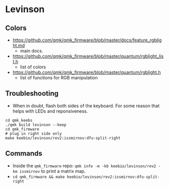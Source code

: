 # Levinson

## Colors

- https://github.com/qmk/qmk_firmware/blob/master/docs/feature_rgblight.md
  - main docs.
- https://github.com/qmk/qmk_firmware/blob/master/quantum/rgblight_list.h
  - list of colors
- https://github.com/qmk/qmk_firmware/blob/master/quantum/rgblight.h
  - list of functions for RGB manipulation

## Troubleshooting

- When in doubt, flash both sides of the keyboard. For some reason that helps with LEDs and reponsiveness.


```
cd qmk_keebs
./qmk build levinson --keep
cd qmk_firmware
# plug in right side only
make keebio/levinson/rev2:issmirnov:dfu-split-right
```


## Commands

- Inside the `qmk_firmware` repo: `qmk info -m -kb keebio/levinson/rev2 -km issmirnov` to print a matrix map.
- `cd qmk_firmware && make keebio/levinson/rev2:issmirnov:dfu-split-right`
